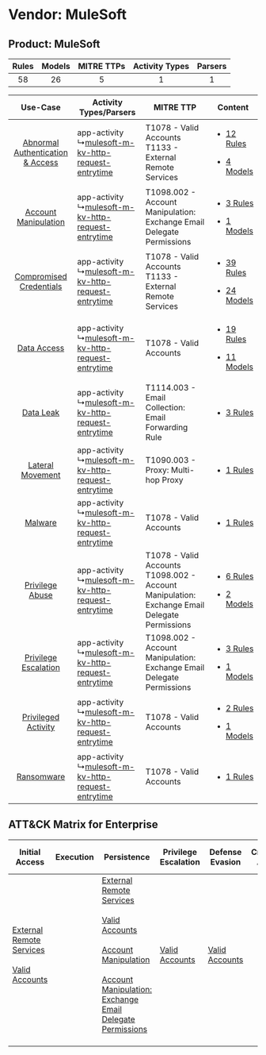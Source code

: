 Vendor: MuleSoft
================
Product: MuleSoft
-----------------
| Rules | Models | MITRE TTPs | Activity Types | Parsers |
|:-----:|:------:|:----------:|:--------------:|:-------:|
|  58   |   26   |     5      |       1        |    1    |

|    Use-Case    | Activity Types/Parsers    | MITRE TTP    | Content    |
|:----:| ---- | ---- | ---- |
| [Abnormal Authentication & Access](../../../UseCases/uc_abnormal_authentication_&_access.md) |  app-activity<br> ↳[mulesoft-m-kv-http-request-entrytime](Ps/pC_mulesoftmkvhttprequestentrytime.md)<br> | T1078 - Valid Accounts<br>T1133 - External Remote Services<br>    | [<ul><li>12 Rules</li></ul><ul><li>4 Models</li></ul>](RM/r_m_mulesoft_mulesoft_Abnormal_Authentication_&_Access.md) |
|    [Account Manipulation](../../../UseCases/uc_account_manipulation.md)    |  app-activity<br> ↳[mulesoft-m-kv-http-request-entrytime](Ps/pC_mulesoftmkvhttprequestentrytime.md)<br> | T1098.002 - Account Manipulation: Exchange Email Delegate Permissions<br>    | [<ul><li>3 Rules</li></ul><ul><li>1 Models</li></ul>](RM/r_m_mulesoft_mulesoft_Account_Manipulation.md)    |
|          [Compromised Credentials](../../../UseCases/uc_compromised_credentials.md)          |  app-activity<br> ↳[mulesoft-m-kv-http-request-entrytime](Ps/pC_mulesoftmkvhttprequestentrytime.md)<br> | T1078 - Valid Accounts<br>T1133 - External Remote Services<br>    | [<ul><li>39 Rules</li></ul><ul><li>24 Models</li></ul>](RM/r_m_mulesoft_mulesoft_Compromised_Credentials.md)         |
|    [Data Access](../../../UseCases/uc_data_access.md)    |  app-activity<br> ↳[mulesoft-m-kv-http-request-entrytime](Ps/pC_mulesoftmkvhttprequestentrytime.md)<br> | T1078 - Valid Accounts<br>    | [<ul><li>19 Rules</li></ul><ul><li>11 Models</li></ul>](RM/r_m_mulesoft_mulesoft_Data_Access.md)    |
|    [Data Leak](../../../UseCases/uc_data_leak.md)    |  app-activity<br> ↳[mulesoft-m-kv-http-request-entrytime](Ps/pC_mulesoftmkvhttprequestentrytime.md)<br> | T1114.003 - Email Collection: Email Forwarding Rule<br>    | [<ul><li>3 Rules</li></ul>](RM/r_m_mulesoft_mulesoft_Data_Leak.md)    |
|    [Lateral Movement](../../../UseCases/uc_lateral_movement.md)    |  app-activity<br> ↳[mulesoft-m-kv-http-request-entrytime](Ps/pC_mulesoftmkvhttprequestentrytime.md)<br> | T1090.003 - Proxy: Multi-hop Proxy<br>    | [<ul><li>1 Rules</li></ul>](RM/r_m_mulesoft_mulesoft_Lateral_Movement.md)    |
|    [Malware](../../../UseCases/uc_malware.md)    |  app-activity<br> ↳[mulesoft-m-kv-http-request-entrytime](Ps/pC_mulesoftmkvhttprequestentrytime.md)<br> | T1078 - Valid Accounts<br>    | [<ul><li>1 Rules</li></ul>](RM/r_m_mulesoft_mulesoft_Malware.md)    |
|    [Privilege Abuse](../../../UseCases/uc_privilege_abuse.md)    |  app-activity<br> ↳[mulesoft-m-kv-http-request-entrytime](Ps/pC_mulesoftmkvhttprequestentrytime.md)<br> | T1078 - Valid Accounts<br>T1098.002 - Account Manipulation: Exchange Email Delegate Permissions<br> | [<ul><li>6 Rules</li></ul><ul><li>2 Models</li></ul>](RM/r_m_mulesoft_mulesoft_Privilege_Abuse.md)    |
|    [Privilege Escalation](../../../UseCases/uc_privilege_escalation.md)    |  app-activity<br> ↳[mulesoft-m-kv-http-request-entrytime](Ps/pC_mulesoftmkvhttprequestentrytime.md)<br> | T1098.002 - Account Manipulation: Exchange Email Delegate Permissions<br>    | [<ul><li>3 Rules</li></ul><ul><li>1 Models</li></ul>](RM/r_m_mulesoft_mulesoft_Privilege_Escalation.md)    |
|    [Privileged Activity](../../../UseCases/uc_privileged_activity.md)    |  app-activity<br> ↳[mulesoft-m-kv-http-request-entrytime](Ps/pC_mulesoftmkvhttprequestentrytime.md)<br> | T1078 - Valid Accounts<br>    | [<ul><li>2 Rules</li></ul><ul><li>1 Models</li></ul>](RM/r_m_mulesoft_mulesoft_Privileged_Activity.md)    |
|    [Ransomware](../../../UseCases/uc_ransomware.md)    |  app-activity<br> ↳[mulesoft-m-kv-http-request-entrytime](Ps/pC_mulesoftmkvhttprequestentrytime.md)<br> | T1078 - Valid Accounts<br>    | [<ul><li>1 Rules</li></ul>](RM/r_m_mulesoft_mulesoft_Ransomware.md)    |

ATT&CK Matrix for Enterprise
----------------------------
| Initial Access                                                                                                                                   | Execution | Persistence                                                                                                                                                                                                                                                                                                                                 | Privilege Escalation                                                | Defense Evasion                                                     | Credential Access | Discovery | Lateral Movement | Collection                                                                                                                                                            | Command and Control                                                                                                                       | Exfiltration | Impact |
| ------------------------------------------------------------------------------------------------------------------------------------------------ | --------- | ------------------------------------------------------------------------------------------------------------------------------------------------------------------------------------------------------------------------------------------------------------------------------------------------------------------------------------------- | ------------------------------------------------------------------- | ------------------------------------------------------------------- | ----------------- | --------- | ---------------- | --------------------------------------------------------------------------------------------------------------------------------------------------------------------- | ----------------------------------------------------------------------------------------------------------------------------------------- | ------------ | ------ |
| [External Remote Services](https://attack.mitre.org/techniques/T1133)<br><br>[Valid Accounts](https://attack.mitre.org/techniques/T1078)<br><br> |           | [External Remote Services](https://attack.mitre.org/techniques/T1133)<br><br>[Valid Accounts](https://attack.mitre.org/techniques/T1078)<br><br>[Account Manipulation](https://attack.mitre.org/techniques/T1098)<br><br>[Account Manipulation: Exchange Email Delegate Permissions](https://attack.mitre.org/techniques/T1098/002)<br><br> | [Valid Accounts](https://attack.mitre.org/techniques/T1078)<br><br> | [Valid Accounts](https://attack.mitre.org/techniques/T1078)<br><br> |                   |           |                  | [Email Collection](https://attack.mitre.org/techniques/T1114)<br><br>[Email Collection: Email Forwarding Rule](https://attack.mitre.org/techniques/T1114/003)<br><br> | [Proxy: Multi-hop Proxy](https://attack.mitre.org/techniques/T1090/003)<br><br>[Proxy](https://attack.mitre.org/techniques/T1090)<br><br> |              |        |